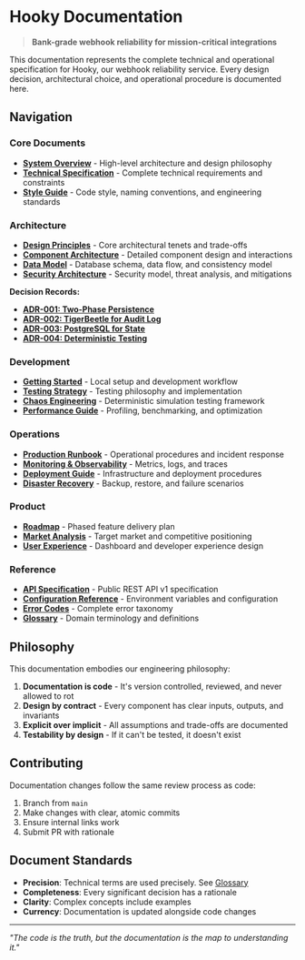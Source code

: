 # Hooky Documentation

> **Bank-grade webhook reliability for mission-critical integrations**

This documentation represents the complete technical and operational specification for Hooky, our webhook reliability service. Every design decision, architectural choice, and operational procedure is documented here.

## Navigation

### Core Documents

- **[System Overview](./OVERVIEW.md)** - High-level architecture and design philosophy
- **[Technical Specification](./SPECIFICATION.md)** - Complete technical requirements and constraints
- **[Style Guide](./STYLE.md)** - Code style, naming conventions, and engineering standards

### Architecture

- **[Design Principles](./architecture/PRINCIPLES.md)** - Core architectural tenets and trade-offs
- **[Component Architecture](./architecture/COMPONENTS.md)** - Detailed component design and interactions
- **[Data Model](./architecture/DATA_MODEL.md)** - Database schema, data flow, and consistency model
- **[Security Architecture](./architecture/SECURITY.md)** - Security model, threat analysis, and mitigations

**Decision Records:**
- **[ADR-001: Two-Phase Persistence](./architecture/decisions/ADR-001-two-phase-persistence.md)**
- **[ADR-002: TigerBeetle for Audit Log](./architecture/decisions/ADR-002-tigerbeetle-audit.md)**
- **[ADR-003: PostgreSQL for State](./architecture/decisions/ADR-003-postgresql-state.md)**
- **[ADR-004: Deterministic Testing](./architecture/decisions/ADR-004-deterministic-testing.md)**

### Development

- **[Getting Started](./development/GETTING_STARTED.md)** - Local setup and development workflow
- **[Testing Strategy](./development/TESTING.md)** - Testing philosophy and implementation
- **[Chaos Engineering](./development/CHAOS.md)** - Deterministic simulation testing framework
- **[Performance Guide](./development/PERFORMANCE.md)** - Profiling, benchmarking, and optimization

### Operations

- **[Production Runbook](./operations/RUNBOOK.md)** - Operational procedures and incident response
- **[Monitoring & Observability](./operations/MONITORING.md)** - Metrics, logs, and traces
- **[Deployment Guide](./operations/DEPLOYMENT.md)** - Infrastructure and deployment procedures
- **[Disaster Recovery](./operations/DISASTER_RECOVERY.md)** - Backup, restore, and failure scenarios

### Product

- **[Roadmap](./product/ROADMAP.md)** - Phased feature delivery plan
- **[Market Analysis](./product/MARKET.md)** - Target market and competitive positioning
- **[User Experience](./product/UX.md)** - Dashboard and developer experience design

### Reference

- **[API Specification](./reference/API.md)** - Public REST API v1 specification
- **[Configuration Reference](./reference/CONFIG.md)** - Environment variables and configuration
- **[Error Codes](./reference/ERRORS.md)** - Complete error taxonomy
- **[Glossary](./reference/GLOSSARY.md)** - Domain terminology and definitions

## Philosophy

This documentation embodies our engineering philosophy:

1. **Documentation is code** - It's version controlled, reviewed, and never allowed to rot
2. **Design by contract** - Every component has clear inputs, outputs, and invariants
3. **Explicit over implicit** - All assumptions and trade-offs are documented
4. **Testability by design** - If it can't be tested, it doesn't exist

## Contributing

Documentation changes follow the same review process as code:
1. Branch from `main`
2. Make changes with clear, atomic commits
3. Ensure internal links work
4. Submit PR with rationale

## Document Standards

- **Precision**: Technical terms are used precisely. See [Glossary](./reference/GLOSSARY.md)
- **Completeness**: Every significant decision has a rationale
- **Clarity**: Complex concepts include examples
- **Currency**: Documentation is updated alongside code changes

---

*"The code is the truth, but the documentation is the map to understanding it."*
